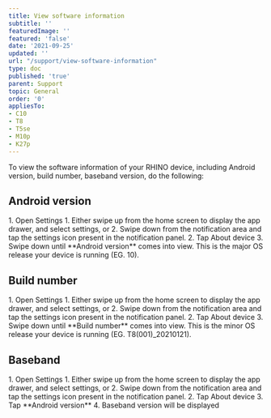 ```yaml
---
title: View software information
subtitle: ''
featuredImage: ''
featured: 'false'
date: '2021-09-25'
updated: ''
url: "/support/view-software-information"
type: doc
published: 'true'
parent: Support
topic: General
order: '0'
appliesTo:
- C10
- T8
- T5se
- M10p
- K27p
---
```


To view the software information of your RHINO device, including Android version, build number, baseband version, do the following:

## Android version

<div class="numbered-instructions" markdown="1">
1. Open Settings
  1. Either swipe up from the home screen to display the app drawer, and select settings, or
  2. Swipe down from the notification area and tap the settings icon present in the notification panel.
2. Tap About device
3. Swipe down until **Android version** comes into view. This is the major OS release your device is running (EG. 10).
</div>

## Build number

<div class="numbered-instructions" markdown="1">
1. Open Settings
  1. Either swipe up from the home screen to display the app drawer, and select settings, or
  2. Swipe down from the notification area and tap the settings icon present in the notification panel.
2. Tap About device
3. Swipe down until **Build number** comes into view. This is the minor OS release your device is running (EG. T8(001)_20210121).
</div>

## Baseband

<div class="numbered-instructions" markdown="1">
1. Open Settings
  1. Either swipe up from the home screen to display the app drawer, and select settings, or
  2. Swipe down from the notification area and tap the settings icon present in the notification panel.
2. Tap About device
3. Tap **Android version**
4. Baseband version will be displayed
</div>
